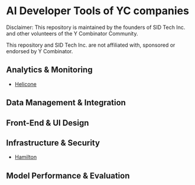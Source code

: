 # AI Developer Tools of YC companies
Disclaimer: This repository is maintained by the founders of SID Tech Inc. and other volunteers of the Y Combinator Community.

This repository and SID Tech Inc. are not affiliated with, sponsored or endorsed by Y Combinator.

## Analytics & Monitoring
* [Helicone](https://helicone.ai)


## Data Management & Integration


## Front-End & UI Design


## Infrastructure & Security
* [Hamilton](https://github.com/dagWorks-Inc/hamilton)


## Model Performance & Evaluation





